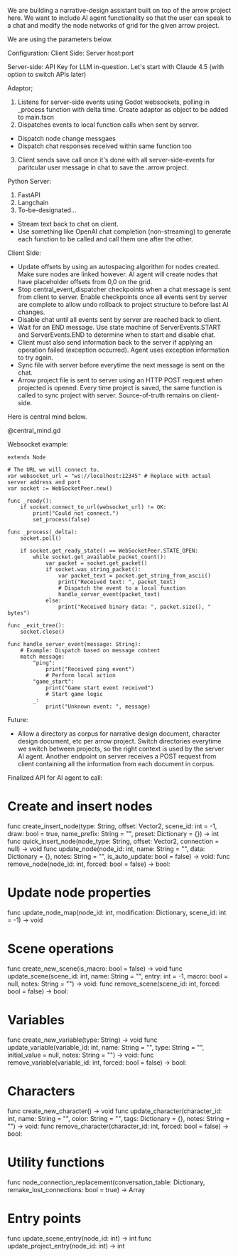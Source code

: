 We are building a narrative-design assistant built on top of the arrow project here. We want to include AI agent functionality so that the user can speak to a chat and modify the node networks of grid for the given arrow project.

We are using the parameters below.

Configuration:
Client Side: 
Server host:port

Server-side:
API Key for LLM in-question. Let's start with Claude 4.5 (with option to switch APIs later)

Adaptor;

1. Listens for server-side events using Godot websockets, polling in _process function with delta time. Create adaptor as object to be added to main.tscn
2. Dispatches events to local function calls when sent by server.
- Dispatch node change messgaes
- Dispatch chat responses received within same function too
3. Client sends save call once it's done with all server-side-events for paritcular user message in chat to save the .arrow project.

Python Server:
1. FastAPI
2. Langchain
3. To-be-designated... 

- Stream text back to chat on client.
- Use something like OpenAI chat completion (non-streaming) to generate each function to be called and call them one after the other.

Client SIde:
- Update offsets by using an autospacing algorithm for nodes created. Make sure nodes are linked however. AI agent will create nodes that have placeholder offsets from 0,0 on the grid.
- Stop central_event_dispatcher checkpoints when a chat message is sent from client to server. Enable checkpoints once all events sent by server are complete to allow undo rollback to project structure to before last AI changes.
- Disable chat until all events sent by server are reached back to client.
- Wait for an END message. Use state machine of ServerEvents.START and ServerEvents.END to determine when to start and disable chat.
- Client must also send information back to the server if applying an operation failed (exception occurred). Agent uses exception information to try again.
- Sync file with server before everytime the next message is sent on the chat.
- Arrow project file is sent to server using an HTTP POST request when projected is opened. Every time project is saved, the same function is called to sync project with server. Source-of-truth remains on client-side.

Here is central mind below.

@central_mind.gd 

Websocket example:
```
extends Node

# The URL we will connect to.
var websocket_url = "ws://localhost:12345" # Replace with actual server address and port
var socket := WebSocketPeer.new()

func _ready():
    if socket.connect_to_url(websocket_url) != OK:
        print("Could not connect.")
        set_process(false)

func _process(_delta):
    socket.poll()

    if socket.get_ready_state() == WebSocketPeer.STATE_OPEN:
        while socket.get_available_packet_count():
            var packet = socket.get_packet()
            if socket.was_string_packet():
                var packet_text = packet.get_string_from_ascii()
                print("Received text: ", packet_text)
                # Dispatch the event to a local function
                handle_server_event(packet_text)
            else:
                print("Received binary data: ", packet.size(), " bytes")

func _exit_tree():
    socket.close()

func handle_server_event(message: String):
    # Example: Dispatch based on message content
    match message:
        "ping":
            print("Received ping event")
            # Perform local action
        "game_start":
            print("Game start event received")
            # Start game logic
        _:
            print("Unknown event: ", message)
```

Future:
- Allow a directory as corpus for narrative design document, character design document, etc per arrow project. Switch directories everytime we switch between projects, so the right context is used by the server AI agent. Another endpoint on server receives a POST request from client containing all the information from each document in corpus.

Finalized API for AI agent to call:

# Create and insert nodes
func create_insert_node(type: String, offset: Vector2, scene_id: int = -1, draw: bool = true, name_prefix: String = "", preset: Dictionary = {}) -> int
func quick_insert_node(node_type: String, offset: Vector2, connection = null) -> void
func update_node(node_id: int, name: String = "", data: Dictionary = {}, notes: String = "", is_auto_update: bool = false) -> void:
func remove_node(node_id: int, forced: bool = false) -> bool:

# Update node properties
func update_node_map(node_id: int, modification: Dictionary, scene_id: int = -1) -> void

# Scene operations
func create_new_scene(is_macro: bool = false) -> void
func update_scene(scene_id: int, name: String = "", entry: int = -1, macro: bool = null, notes: String = "") -> void:
func remove_scene(scene_id: int, forced: bool = false) -> bool:

# Variables
func create_new_variable(type: String) -> void
func update_variable(variable_id: int, name: String = "", type: String = "", initial_value = null, notes: String = "") -> void:
func remove_variable(variable_id: int, forced: bool = false) -> bool:

# Characters
func create_new_character() -> void
func update_character(character_id: int, name: String = "", color: String = "", tags: Dictionary = {}, notes: String = "") -> void:
func remove_character(character_id: int, forced: bool = false) -> bool:

# Utility functions
func node_connection_replacement(conversation_table: Dictionary, remake_lost_connections: bool = true) -> Array

# Entry points
func update_scene_entry(node_id: int) -> int
func update_project_entry(node_id: int) -> int
